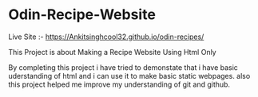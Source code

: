 # Odin-Recipe-Website

Live Site :- https://Ankitsinghcool32.github.io/odin-recipes/

This Project is about Making a Recipe Website Using Html Only

By completing this project i have tried to demonstate that i have basic 
uderstanding of html and i can use it to make basic static webpages.
also this project helped me improve my understanding of git and github.


